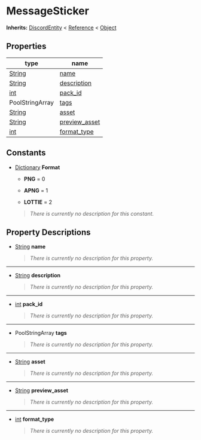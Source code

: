   
# MessageSticker
  
**Inherits:** [DiscordEntity](./class_discordentity.md) < [Reference](https://docs.godotengine.org/en/3.5/classes/class_reference.html) < [Object](https://docs.godotengine.org/en/3.5/classes/class_object.html)  
  
  
## Properties
  
| type                                                                    | name                                      |
|-------------------------------------------------------------------------|-------------------------------------------|
| [String](https://docs.godotengine.org/en/3.5/classes/class_string.html) | [name](#property-name)                    |
| [String](https://docs.godotengine.org/en/3.5/classes/class_string.html) | [description](#property-description)      |
| [int](https://docs.godotengine.org/en/3.5/classes/class_int.html)       | [pack\_id](#property-pack-id)             |
| PoolStringArray                                                         | [tags](#property-tags)                    |
| [String](https://docs.godotengine.org/en/3.5/classes/class_string.html) | [asset](#property-asset)                  |
| [String](https://docs.godotengine.org/en/3.5/classes/class_string.html) | [preview\_asset](#property-preview-asset) |
| [int](https://docs.godotengine.org/en/3.5/classes/class_int.html)       | [format\_type](#property-format-type)     |  
  
## Constants
  
- [Dictionary](https://docs.godotengine.org/en/3.5/classes/class_dictionary.html) **Format**  
  
	- **PNG** = 0  

	- **APNG** = 1  

	- **LOTTIE** = 2  

  
	> *There is currently no description for this constant.*
  
  
## Property Descriptions
  
- <a name="property-name"></a>[String](https://docs.godotengine.org/en/3.5/classes/class_string.html) **name**  
  
	> *There is currently no description for this property.*  
________________

- <a name="property-description"></a>[String](https://docs.godotengine.org/en/3.5/classes/class_string.html) **description**  
  
	> *There is currently no description for this property.*  
________________

- <a name="property-pack-id"></a>[int](https://docs.godotengine.org/en/3.5/classes/class_int.html) **pack_id**  
  
	> *There is currently no description for this property.*  
________________

- <a name="property-tags"></a>PoolStringArray **tags**  
  
	> *There is currently no description for this property.*  
________________

- <a name="property-asset"></a>[String](https://docs.godotengine.org/en/3.5/classes/class_string.html) **asset**  
  
	> *There is currently no description for this property.*  
________________

- <a name="property-preview-asset"></a>[String](https://docs.godotengine.org/en/3.5/classes/class_string.html) **preview_asset**  
  
	> *There is currently no description for this property.*  
________________

- <a name="property-format-type"></a>[int](https://docs.godotengine.org/en/3.5/classes/class_int.html) **format_type**  
  
	> *There is currently no description for this property.*
  
